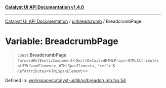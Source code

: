 [**Catalyst UI API Documentation v1.4.0**](../../../README.md)

---

[Catalyst UI API Documentation](../../../README.md) / [ui/breadcrumb](../README.md) / BreadcrumbPage

# Variable: BreadcrumbPage

> `const` **BreadcrumbPage**: `ForwardRefExoticComponent`\<`Omit`\<`DetailedHTMLProps`\<`HTMLAttributes`\<`HTMLSpanElement`\>, `HTMLSpanElement`\>, `"ref"`\> & `RefAttributes`\<`HTMLSpanElement`\>\>

Defined in: [workspace/catalyst-ui/lib/ui/breadcrumb.tsx:54](https://github.com/TheBranchDriftCatalyst/catalyst-ui/blob/main/lib/ui/breadcrumb.tsx#L54)
